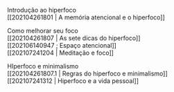Introdução ao hiperfoco  
[[202104261801 | A memória atencional e o hiperfoco]]  

Como melhorar seu foco  
[[202104261807 | As sete dicas do hiperfoco]]  
[[202106140947 ; Espaço atencional]]  
[[202107241204 | Meditação e foco]]  

HIperfoco e minimalismo  
[[202104261807.1 | Regras do hiperfoco e minimalismo]]  
[[202107241312 | Hiperfoco e a vida pessoal]]  
